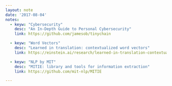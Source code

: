 ```yaml
---
layout: note
date: '2017-08-04'
notes:
  - keyw: "Cybersecurity"
    desc: "An In-Depth Guide to Personal Cybersecurity"
    link: https://github.com/jamesob/tinychain

  - keyw: "Word Vectors"
    desc: "Learned in translation: contextualized word vectors"
    link: https://einstein.ai/research/learned-in-translation-contextualized-word-vectors

  - keyw: "NLP by MIT"
    desc: "MITIE: library and tools for information extraction"
    link: https://github.com/mit-nlp/MITIE

---
```

